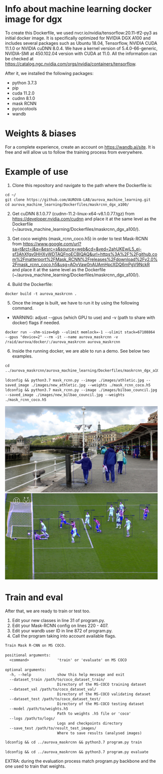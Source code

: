 # Info about machine learning docker image for dgx
To create this Dockerfile, we used nvcr.io/nvidia/tensorflow:20.11-tf2-py3 as initial docker image. It is specifically optimized for NVIDIA DGX A100 and includes several packages such as Ubuntu 18.04, Tensorflow, NVIDIA CUDA 11.1.0 or NVIDIA cuDNN 8.0.4. We have a kernel version of 5.4.0-66-generic, NVIDIA-SMI at 450.102.04 version with CUDA at 11.0. All the information can be checked at https://catalog.ngc.nvidia.com/orgs/nvidia/containers/tensorflow.

After it, we installed the following packages:
- python 3.7.3
- pip
- cuda 11.2.0
- cudnn 8.1.0
- mask RCNN
- pycocotools
- wandb

# Weights & biases
For a complete experience, create an account on https://wandb.ai/site. It is free and will allow us to follow the training process from everywhere.

# Example of use 
1. Clone this repository and navigate to the path where the Dockerfile is:
```
cd ~/
git clone https://github.com/AUROVA-LAB/aurova_machine_learning.git
cd aurova_machine_learning/Dockerfiles/maskrcnn_dgx_a100/
```
2. Get cuDNN 8.1.0.77 (cudnn-11.2-linux-x64-v8.1.0.77.tgz) from https://developer.nvidia.com/cudnn and place it at the same level as the Dockerfile (~/aurova_machine_learning/Dockerfiles/maskrcnn_dgx_a100/). 

3. Get coco weights (mask_rcnn_coco.h5) in order to test Mask-RCNN from https://www.google.com/url?sa=t&rct=j&q=&esrc=s&source=web&cd=&ved=2ahUKEwiL5_ei-sf3AhXfgv0HHXyWDTAQFnoECBIQAQ&url=https%3A%2F%2Fgithub.com%2Fmatterport%2FMask_RCNN%2Freleases%2Fdownload%2Fv2.0%2Fmask_rcnn_coco.h5&usg=AOvVaw0nAUAmHpcXDQ6mPgV9NckR and place it at the same level as the Dockerfile (~/aurova_machine_learning/Dockerfiles/maskrcnn_dgx_a100/).

4. Build the Dockerfile:
```
docker build -t aurova_maskrcnn .
```

5. Once the image is built, we have to run it by using the following command. 
- WARNING: adjust --gpus (which GPU to use) and -v (path to share with docker) flags if needed.
```
docker run --shm-size=6gb --ulimit memlock=-1 --ulimit stack=67108864 --gpus "device=2" --rm -it --name aurova_maskrcnn -v /raid/aurova/docker/:/aurova_maskrcnn aurova_maskrcnn
```
6. Inside the running docker, we are able to run a demo. See below two examples.
```
cd ../aurova_maskrcnn/aurova_machine_learning/Dockerfiles/maskrcnn_dgx_a100/

ldconfig && python3.7 mask_rcnn.py --image ./images/athletic.jpg --saved_image ./images/new_athletic.jpg --weights ./mask_rcnn_coco.h5 
ldconfig && python3.7 mask_rcnn.py --image ./images/bilbao_council.jpg --saved_image ./images/new_bilbao_council.jpg --weights ./mask_rcnn_coco.h5 
```
<img src="/Dockerfiles/maskrcnn_dgx_a100/images/new_bilbao_council.jpg" width="503"> <img src="/Dockerfiles/maskrcnn_dgx_a100/images/new_athletic.jpg" width="503">

# Train and eval
After that, we are ready to train or test too. 
1. Edit your new classes in line 31 of program.py.
2. Edit your Mask-RCNN config on lines 220 - 407.
3. Edit your wandb user ID in line 872 of program.py.
4. Call the program taking into account available flags.
```
Train Mask R-CNN on MS COCO.

positional arguments:
  <command>             'train' or 'evaluate' on MS COCO

optional arguments:
  -h, --help            show this help message and exit
  --dataset_train /path/to/coco_dataset_train/
                        Directory of the MS-COCO training dataset
  --dataset_val /path/to/coco_dataset_val/
                        Directory of the MS-COCO validating dataset
  --dataset_test /path/to/coco_dataset_test/
                        Directory of the MS-COCO testing dataset
  --model /path/to/weights.h5
                        Path to weights .h5 file or 'coco'
  --logs /path/to/logs/
                        Logs and checkpoints directory
  --save_test /path/to/result_test_images/
                        Where to save results (analysed images)
```
```
ldconfig && cd ../aurova_maskrcnn && python3.7 program.py train

ldconfig && cd ../aurova_maskrcnn && python3.7 program.py evaluate
```

EXTRA: during the evaluation process match program.py backbone and the one used to train that weights.
